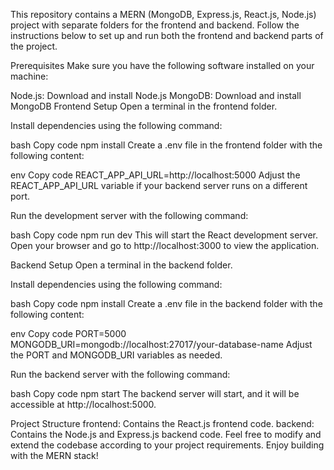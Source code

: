 
This repository contains a MERN (MongoDB, Express.js, React.js, Node.js) project with separate folders for the frontend and backend. Follow the instructions below to set up and run both the frontend and backend parts of the project.

Prerequisites
Make sure you have the following software installed on your machine:

Node.js: Download and install Node.js
MongoDB: Download and install MongoDB
Frontend Setup
Open a terminal in the frontend folder.

Install dependencies using the following command:

bash
Copy code
npm install
Create a .env file in the frontend folder with the following content:

env
Copy code
REACT_APP_API_URL=http://localhost:5000
Adjust the REACT_APP_API_URL variable if your backend server runs on a different port.

Run the development server with the following command:

bash
Copy code
npm run dev
This will start the React development server. Open your browser and go to http://localhost:3000 to view the application.

Backend Setup
Open a terminal in the backend folder.

Install dependencies using the following command:

bash
Copy code
npm install
Create a .env file in the backend folder with the following content:

env
Copy code
PORT=5000
MONGODB_URI=mongodb://localhost:27017/your-database-name
Adjust the PORT and MONGODB_URI variables as needed.

Run the backend server with the following command:

bash
Copy code
npm start
The backend server will start, and it will be accessible at http://localhost:5000.

Project Structure
frontend: Contains the React.js frontend code.
backend: Contains the Node.js and Express.js backend code.
Feel free to modify and extend the codebase according to your project requirements. Enjoy building with the MERN stack!
